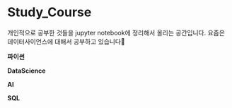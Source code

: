 # Study_Course
개인적으로 공부한 것들을 jupyter notebook에 정리해서 올리는 공간입니다. 요즘은 데이터사이언스에 대해서 공부하고 있습니다💙


<strong>파이썬</strong>

<strong>DataScience</strong>

<strong>AI</strong>

<strong>SQL</strong>


